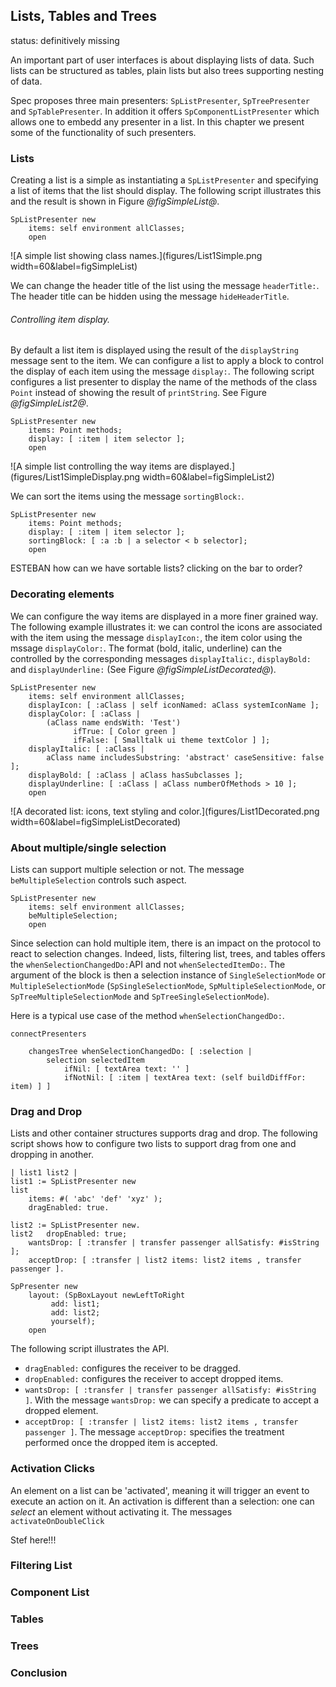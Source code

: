 ## Lists, Tables and Trees

status: definitively missing

An important part of user interfaces is about displaying lists of data. 
Such lists can be structured as tables, plain lists but also trees supporting nesting of data.

Spec proposes three main presenters: `SpListPresenter`, `SpTreePresenter` and `SpTablePresenter`. 
In addition it offers `SpComponentListPresenter` which allows one to embedd any presenter in a list. 
In this chapter we present some of the functionality of such presenters.

### Lists

Creating a list is a simple as instantiating a `SpListPresenter` and specifying a list of items that the list should display.
The following script illustrates this and the result is shown in Figure *@figSimpleList@*.

```
SpListPresenter new
	items: self environment allClasses;
	open
```

![A simple list showing class names.](figures/List1Simple.png width=60&label=figSimpleList)

We can change the header title of the list using the message `headerTitle:`. 
The header title can be hidden using the message `hideHeaderTitle`.


###### Controlling item display.
By default a list item is displayed using the result of the `displayString` message sent to the item.
We can configure a list to apply a block to control the display of each item using the message `display:`.
The following script configures a list presenter to display the name of the methods of the class `Point` instead of showing the result of `printString`. See Figure *@figSimpleList2@*.

```
SpListPresenter new
	items: Point methods;
	display: [ :item | item selector ];
	open
```

![A simple list controlling the way items are displayed.](figures/List1SimpleDisplay.png width=60&label=figSimpleList2)

We can sort the items using the message `sortingBlock:`.

```
SpListPresenter new
	items: Point methods;
	display: [ :item | item selector ];
	sortingBlock: [ :a :b | a selector < b selector];
	open
```

ESTEBAN how can we have sortable lists? clicking on the bar to order?

### Decorating elements

We can configure the way items are displayed in a more finer grained way. The following example illustrates it: we can control the icons are associated with the item using the message `displayIcon:`, the item color using the mssage `displayColor:`. The format (bold, italic, underline) can the controlled by the corresponding messages `displayItalic:`, `displayBold:` and `displayUnderline:` (See Figure *@figSimpleListDecorated@*).



```
SpListPresenter new
	items: self environment allClasses;
	displayIcon: [ :aClass | self iconNamed: aClass systemIconName ];
	displayColor: [ :aClass | 
		(aClass name endsWith: 'Test')
			  ifTrue: [ Color green ]
			  ifFalse: [ Smalltalk ui theme textColor ] ];
	displayItalic: [ :aClass | 
		aClass name includesSubstring: 'abstract' caseSensitive: false ];
	displayBold: [ :aClass | aClass hasSubclasses ];
	displayUnderline: [ :aClass | aClass numberOfMethods > 10 ];
	open
```

![A decorated list: icons, text styling and color.](figures/List1Decorated.png width=60&label=figSimpleListDecorated)


### About multiple/single selection

Lists can support multiple selection or not.
The message `beMultipleSelection` controls such aspect.

```
SpListPresenter new
	items: self environment allClasses;
	beMultipleSelection;
	open
```



Since selection can hold multiple item, there is an impact on the protocol to react to selection changes.
Indeed, lists, filtering list, trees, and tables offers the `whenSelectionChangedDo:`API and not `whenSelectedItemDo:`.
The argument of the block is then a selection instance of `SingleSelectionMode` or `MultipleSelectionMode` (`SpSingleSelectionMode`, `SpMultipleSelectionMode`, or `SpTreeMultipleSelectionMode` and `SpTreeSingleSelectionMode`).


Here is a typical use case of the method `whenSelectionChangedDo:`.

```
connectPresenters

	changesTree whenSelectionChangedDo: [ :selection | 
		selection selectedItem
			ifNil: [ textArea text: '' ]
			ifNotNil: [ :item | textArea text: (self buildDiffFor: item) ] ]
```


### Drag and Drop
Lists and other container structures supports drag and drop.
The following script shows how to configure two lists to support drag from one and dropping in another.

```
| list1 list2 |
list1 := SpListPresenter new
list	
	items: #( 'abc' 'def' 'xyz' );
	dragEnabled: true.

list2 := SpListPresenter new.
list2	dropEnabled: true;
	wantsDrop: [ :transfer | transfer passenger allSatisfy: #isString ];
	acceptDrop: [ :transfer | list2 items: list2 items , transfer passenger ].

SpPresenter new
	layout: (SpBoxLayout newLeftToRight
		 add: list1;
		 add: list2;
		 yourself);
	open
```

The following script illustrates the API.
- `dragEnabled:` configures the receiver to be dragged.
- `dropEnabled:` configures the receiver to accept dropped items.
- `wantsDrop: [ :transfer | transfer passenger allSatisfy: #isString ]`. With the message `wantsDrop:` we can specify a predicate to accept a dropped element. 
- `acceptDrop: [ :transfer | list2 items: list2 items , transfer passenger ]`. The message `acceptDrop:` specifies the treatment performed once the dropped item is accepted.

### Activation Clicks

An element on a list can be 'activated', meaning it will trigger an event to execute an action on it. An activation is different than a selection: one can _select_ an element without activating it.
The messages `activateOnDoubleClick`

Stef here!!!


### Filtering List



### Component List

### Tables

### Trees

### Conclusion